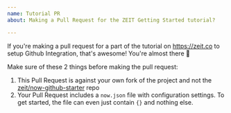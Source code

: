 ```yaml
---
name: Tutorial PR
about: Making a Pull Request for the ZEIT Getting Started tutorial?

---
```


If you're making a pull request for a part of the tutorial on https://zeit.co to setup Github Integration, that's awesome! You're almost there 🎉

Make sure of these 2 things before making the pull request:

1.  This Pull Request is against your own fork of the project and not the [zeit/now-github-starter](https://github.com/zeit/now-github-starter) repo
2.  Your Pull Request includes a `now.json` file with configuration settings. To get started, the file can even just contain `{}` and nothing else.
